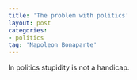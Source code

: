 ```yaml
---
title: 'The problem with politics'
layout: post
categories:
- politics
tag: 'Napoleon Bonaparte'
---
```


In politics stupidity is not a handicap.